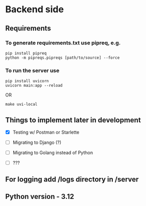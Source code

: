 # Backend side

## Requirements

### To generate requirements.txt use pipreq, e.g.
```
pip install pipreq
python -m pipreqs.pipreqs [path/to/source] --force
```


### To run the server use

```
pip install uvicorn
uvicorn main:app --reload
```

OR

```
make uvi-local
```



## Things to implement later in development

- [x] Testing w/ Postman or Starlette
- [ ] Migrating to Django (?)
- [ ] Migrating to Golang instead of Python
- [ ] ???


## For logging add /logs directory in /server


## Python version - 3.12